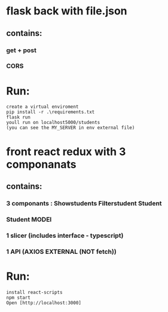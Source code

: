 # flask back with file.json
## contains:
### get + post 
### CORS
# Run:
    create a virtual enviroment
    pip install -r .\requirements.txt
    flask run
    youll run on localhost5000/students 
    (you can see the MY_SERVER in env external file)

# front react redux with 3 componanats 
## contains:
### 3 componants : Showstudents Filterstudent Student
### Student MODEl 
### 1 slicer (includes interface - typescript)
### 1 API (AXIOS EXTERNAL (NOT fetch))

# Run:
    install react-scripts
    npm start    
    Open [http://localhost:3000]







